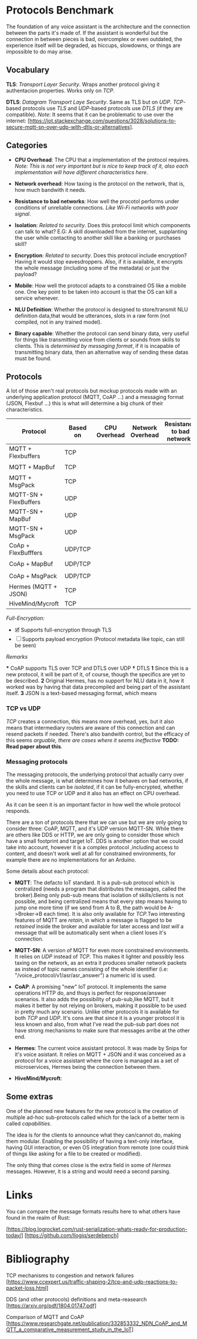 # Protocols Benchmark

The foundation of any voice assistant is the architecture and the connection
between the parts it's made of. If the assistant is wonderful but the connection
in between pieces is bad, overcomplex or even outdated, the experience itself
will be degraded, as hiccups, slowdowns, or things are impossible to do may arise.

## Vocabulary

**TLS**: *Transport Layer Security*. Wraps another protocol giving it 
authentacion properties. Works only on *TCP*.

**DTLS**: *Datagram Transport Laye Security*. Same as TLS but on *UDP*.
*TCP*-based protocols use *TLS* and *UDP*-based protocols use *DTLS* (if they
are compatible). *Note:* It seems that it can be problematic to use over the 
internet: [https://iot.stackexchange.com/questions/3028/solutions-to-secure-mqtt-sn-over-udp-with-dtls-or-alternatives].

## Categories

* **CPU Overhead**: The CPU that a implementation of the protocol requires. *Note:
  This is not very important but is nice to keep track of it, also each 
  implementation will have different characteristics here*.

* **Network overhead**: How taxing is the protocol on the network, that is, how much
  bandwith it needs.

* **Resistance to bad networks**: How well the procotol performs under conditions of
  unreliable connections. *Like Wi-Fi networks with poor signal*.

* **Isolation**: *Related to security*. Does this protocol limit which components 
  can talk to what? E.G: A skill downloaded from the internet, supplanting the 
  user while contacting to another skill like a banking or purchases skill?

* **Encryption**: *Related to security*. Does this protocol include encryption? 
  Having it would stop eavesdroppers. Also, if it is available, it encrypts the
  whole message (including some of the metadata) or just the payload?

* **Mobile**: How well the protocol adapts to a constrained OS like a mobile one. 
  One key point to be taken into account is that the OS can kill a service 
  whenever.

* **NLU Definition**: Whether the protocol is designed to store/transmit NLU 
  definition data,that would be utterances, slots in a raw form (not compiled, 
  not in any trained model).

* **Binary capable**: Whether the protocol can send binary data, very useful for
  things like transmitting voice from clients or sounds from skills to clients. 
  This is *determinied by messaging format*, if it is incapable of transmitting
  binary data, then an alternative way of sending these datas must be found.

## Protocols

A lot of those aren't real protocols but mockup protocols made with an
underlying application protocol (MQTT, CoAP ...) and a messaging format (JSON,
Flexbuf ...) this is what will determine a big chunk of their characteristics.

|        Protocol       | Based on | CPU Overhead | Network Overhead | Resistance to bad networks | Isolation | Full-Encryption | Mobile | NLU Definition | Binary capable |
|-----------------------|----------|--------------|------------------|----------------------------|-----------|-----------------|--------|----------------|----------------|
|  MQTT + Flexbuffers   |    TCP   |              |                  |                            |      ☐    |         🗹       |        |       🗹1      |        🗹       |
|    MQTT + MapBuf      |    TCP   |              |                  |                            |      ☐    |         🗹       |        |       🗹1      |        🗹       |
|    MQTT + MsgPack     |    TCP   |              |                  |                            |      ☐    |         🗹       |        |       🗹1      |        🗹       |
| MQTT-SN + FlexBuffers |    UDP   |              |                  |                            |      ☐    |         🗹†      |        |       🗹1      |        🗹       |
|   MQTT-SN + MapBuf    |    UDP   |              |                  |                            |      ☐    |         🗹†      |        |       🗹1      |        🗹       |
|   MQTT-SN + MsgPack   |    UDP   |              |                  |                            |      ☐    |         🗹†      |        |       🗹1      |        🗹       |
|  CoAp + FlexBufffers  |  UDP/TCP |              |                  |                            |      🗹    |        🗹*      |        |       🗹1      |        🗹       |
|     CoAp + MapBuf     |  UDP/TCP |              |                  |                            |      🗹    |        🗹*      |        |       🗹1      |        🗹       |
|     CoAp + MsgPack    |  UDP/TCP |              |                  |                            |      🗹    |        🗹*      |        |       🗹1      |        🗹       |
| Hermes (MQTT + JSON)  |    TCP   |              |                  |                            |      ☐    |         🗹       |        |       ☐2      |       🗹3       |
|   HiveMind/Mycroft    |    TCP   |              |                  |                            |      ☐    |         ☐       |        |        ?       |        ?       |

*Full-Encryption:*

* 🗹 Supports full-encryption through TLS
* ☐ Supports payload encryption (Protocol metadata like topic, can still be seen)


*Remarks*

**\*** CoAP supports TLS over TCP and DTLS over UDP
**†** DTLS
**1** Since this is a new protocol, it will be part of it, of course, though 
      the specifics are yet to be described.
**2** Original Hermes, has no support for NLU data in it, how it worked was by
      having that data precompiled and being part of the assistant itself.
**3** JSON is a text-based messaging format, which means 

### TCP vs UDP

*TCP* creates a connection, this means more overhead, yes, but it also means 
that intermediary routers are aware of this connection and can resend packets if
needed. There's also bandwith control, but the efficacy of this seems *arguable, 
there are cases where it seems ineffective* **TODO: Read paper about this**.

### Messaging protocols

The messaging protocols, the underlying protocol that actually carry over the
whole message, is what determines how it behaves on bad networks, if the skills 
and clients can be *isolated*, if it can be fully-encrypted, whether you need to
use TCP or UDP and it also has an effect on CPU overhead.

As it can be seen it is an important factor in how well the whole protocol
responds.

There are a ton of protocols there that we can use but we are only going to
consider three: CoAP, MQTT, and it's UDP version MQTT-SN. While there are others
like DDS or HTTP, we are only going to consider those which have a small 
footprint and target IoT. DDS is another option that we could take into account,
however it is a complex protocol ,including access to content, and doesn't work
well at all for constrained environments, for example there are no
implementations for an Arduino.

Some details about each protocol:

* **MQTT**: The defacto IoT standard. It is a pub-sub protocol which is 
  centralized (needs a program that distributes the messages, called the 
  broker).Being only pub-sub means that isolation of skills/clients is not
  possible, and being centralized means that every step means having to jump one
  more time (if we send from A to B, the path would be A->Broker->B each time).
  It is also only available for *TCP*.Two interesting features of MQTT are
  *retain*, in which a message is flagged to be *retained* inside the broker and
  available for later access and *last will* a message that will be
  automatically sent when a client loses it's connection.

* **MQTT-SN**: A version of MQTT for even more constrained environments. It 
  relies on *UDP* instead of *TCP*. This makes it lighter and possibly less
  taxing on the network, as an extra it produces smaller network packets as
  instead of topic names consisting of the whole identifier (i.e: 
  "/voice_protocol/v1/asr/asr_answer") a numeric id is used.

* **CoAP**: A promising "new" IoT protocol. It implements the same operations 
  HTTP do, and thuys is perfect for response/answer scenarios. It also adds the
  possibility of pub-sub,like MQTT, but it makes it better by not relying on 
  brokers, making it possible to be used in pretty much any scenario. Unlike
  other protocols it is available for both *TCP* and *UDP*. It's cons are that
  since it is a younger protocol it is less known and also, from what I've read
  the pub-sub part does not have strong mechanisms to make sure that messages
  arribe at the other end.

* **Hermes**: The current voice assistant protocol. It was made by Snips for
  it's voice asistant. It relies on MQTT + JSON and it was conceived as a protocol
  for a voice assistant where the core is managed as a set of microservices,
  Hermes being the connection between them.

* **HiveMind/Mycroft**: 

## Some extras

One of the planned new features for the new protocol is the creation of multiple
ad-hoc sub-protocols called which for the lack of a better term is called *capabilities*.

The idea is for the clients to announce what they can/cannot do, making them modular.
Enabling the possibility of having a text-only interface, having GUI interaction, or
even OS integration from remote (one could think of things like asking for a file
to be created or modified).

The only thing that comes close is the extra field in some of *Hermes* messages.
However, it is a string and would need a second parsing.


# Links

You can compare the message formats results here to what others have found in the
realm of Rust:

[https://blog.logrocket.com/rust-serialization-whats-ready-for-production-today/]
[https://github.com/llogiq/serdebench]

# Bibliography

TCP mechanisms to congestion and network failures
[https://www.ccexpert.us/traffic-shaping-2/tcp-and-udp-reactions-to-packet-loss.html]

DDS (and other protocols) definitions and meta-reasearch
[https://arxiv.org/pdf/1804.01747.pdf]

Comparison of MQTT and CoAP
[https://www.researchgate.net/publication/332853332_NDN_CoAP_and_MQTT_a_comparative_measurement_study_in_the_IoT]